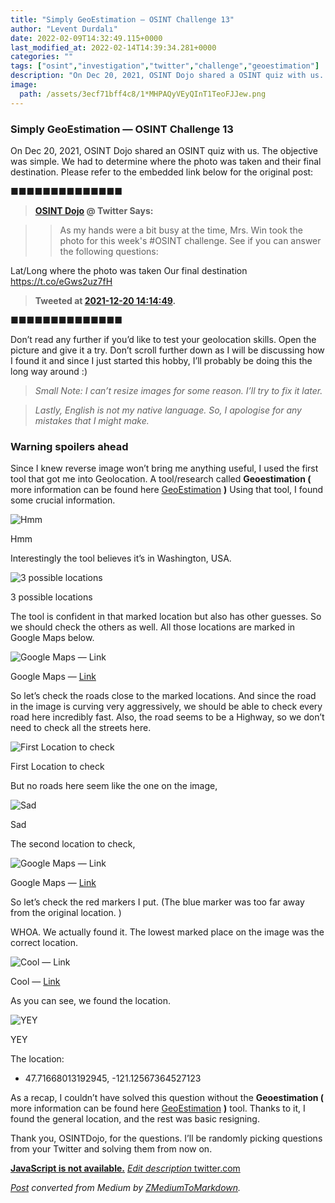 ```yaml
---
title: "Simply GeoEstimation — OSINT Challenge 13"
author: "Levent Durdalı"
date: 2022-02-09T14:32:49.115+0000
last_modified_at: 2022-02-14T14:39:34.281+0000
categories: ""
tags: ["osint","investigation","twitter","challenge","geoestimation"]
description: "On Dec 20, 2021, OSINT Dojo shared a OSINT quiz with us. The objective was simple. We had to figure out where the photo was taken…"
image:
  path: /assets/3ecf71bff4c8/1*MHPAQyVEyQInT1TeoFJJew.png
---
```


### Simply GeoEstimation — OSINT Challenge 13

On Dec 20, 2021, OSINT Dojo shared an OSINT quiz with us\. The objective was simple\. We had to determine where the photo was taken and their final destination\. Please refer to the embedded link below for the original post:


■■■■■■■■■■■■■■ 
> **[OSINT Dojo](https://twitter.com/OSINTDojo) @ Twitter Says:** 

> > As my hands were a bit busy at the time, Mrs. Win took the photo for this week's #OSINT challenge. See if you can answer the following questions:

Lat/Long where the photo was taken
Our final destination https://t.co/eGws2uz7fH 

> **Tweeted at [2021-12-20 14:14:49](https://twitter.com/osintdojo/status/1472933510696484869).** 

■■■■■■■■■■■■■■ 


Don’t read any further if you’d like to test your geolocation skills\. Open the picture and give it a try\. Don’t scroll further down as I will be discussing how I found it and since I just started this hobby, I’ll probably be doing this the long way around :\)


> _Small Note: I can’t resize images for some reason\. I’ll try to fix it later\._ 





> _Lastly, English is not my native language\. So, I apologise for any mistakes that I might make\._ 




### Warning spoilers ahead

Since I knew reverse image won’t bring me anything useful, I used the first tool that got me into Geolocation\. A tool/research called **Geoestimation \(** more information can be found here [GeoEstimation](https://github.com/TIBHannover/GeoEstimation) **\)** Using that tool, I found some crucial information\.


![Hmm](assets/3ecf71bff4c8/1*MHPAQyVEyQInT1TeoFJJew.png)

Hmm

Interestingly the tool believes it’s in Washington, USA\.


![3 possible locations](assets/3ecf71bff4c8/1*2VkXKMrIYLmQRjnvuLji_w.png)

3 possible locations

The tool is confident in that marked location but also has other guesses\. So we should check the others as well\. All those locations are marked in Google Maps below\.


![Google Maps — [Link](https://www.google.com/maps/@47.5808552,-121.0431343,11z)](assets/3ecf71bff4c8/1*Adr7gnEtAFG18k0P5PoDyw.png)

Google Maps — [Link](https://www.google.com/maps/@47.5808552,-121.0431343,11z)

So let’s check the roads close to the marked locations\. And since the road in the image is curving very aggressively, we should be able to check every road here incredibly fast\.
Also, the road seems to be a Highway, so we don’t need to check all the streets here\.


![First Location to check](assets/3ecf71bff4c8/1*CMgE73HTCF_n_2Ky5NfZYQ.png)

First Location to check

But no roads here seem like the one on the image,


![Sad](assets/3ecf71bff4c8/1*da7f95pGcjKarFKnOebRQg.png)

Sad

The second location to check,


![Google Maps — [Link](https://www.google.com/maps/@47.7275882,-121.1192223,12.75z)](assets/3ecf71bff4c8/1*Nllc51VC2a5wo89oxwCong.png)

Google Maps — [Link](https://www.google.com/maps/@47.7275882,-121.1192223,12.75z)

So let’s check the red markers I put\. \(The blue marker was too far away from the original location\. \)

WHOA\. We actually found it\. The lowest marked place on the image was the correct location\.


![Cool — [Link](https://www.google.com/maps/@47.7165778,-121.1250291,3a,90y,71.29h,95.3t/data=!3m7!1e1!3m5!1sZSyVENEB7GgEuOJr3xw7FQ!2e0!6shttps:%2F%2Fstreetviewpixels-pa.googleapis.com%2Fv1%2Fthumbnail%3Fpanoid%3DZSyVENEB7GgEuOJr3xw7FQ%26cb_client%3Dmaps_sv.tactile.gps%26w%3D203%26h%3D100%26yaw%3D179.51355%26pitch%3D0%26thumbfov%3D100!7i13312!8i6656)](assets/3ecf71bff4c8/1*IpmY8Nb_VP4atiSqqWmNNQ.png)

Cool — [Link](https://www.google.com/maps/@47.7165778,-121.1250291,3a,90y,71.29h,95.3t/data=!3m7!1e1!3m5!1sZSyVENEB7GgEuOJr3xw7FQ!2e0!6shttps:%2F%2Fstreetviewpixels-pa.googleapis.com%2Fv1%2Fthumbnail%3Fpanoid%3DZSyVENEB7GgEuOJr3xw7FQ%26cb_client%3Dmaps_sv.tactile.gps%26w%3D203%26h%3D100%26yaw%3D179.51355%26pitch%3D0%26thumbfov%3D100!7i13312!8i6656)

As you can see, we found the location\.


![YEY](assets/3ecf71bff4c8/1*NMIgqdZigh4zuz7iOzlxUg.png)

YEY

The location:
- 47\.71668013192945, \-121\.12567364527123


As a recap, I couldn’t have solved this question without the **Geoestimation \(** more information can be found here [GeoEstimation](https://github.com/TIBHannover/GeoEstimation) **\)** tool\. Thanks to it, I found the general location, and the rest was basic resigning\.

Thank you, OSINTDojo, for the questions\. I’ll be randomly picking questions from your Twitter and solving them from now on\.

[**JavaScript is not available\.**](https://twitter.com/quiztime) 
[_Edit description_ twitter\.com](https://twitter.com/quiztime)



_[Post](https://medium.com/@leventd/simply-geoestimation-osint-challenge-13-3ecf71bff4c8) converted from Medium by [ZMediumToMarkdown](https://github.com/ZhgChgLi/ZMediumToMarkdown)._
